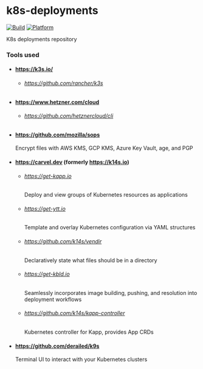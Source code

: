 # k8s-deployments

[![Build](https://img.shields.io/github/actions/workflow/status/JamesClonk/k8s-deployments/all.yml?branch=master&label=Deployment)](https://github.com/JamesClonk/k8s-deployments/actions/workflows/all.yml)
[![Platform](https://img.shields.io/badge/Platform-Kubernetes-blue)](https://kubernetes.io/)

K8s deployments repository

### Tools used

- #### https://k3s.io/
  - ###### https://github.com/rancher/k3s

- #### https://www.hetzner.com/cloud
  - ###### https://github.com/hetznercloud/cli

- #### https://github.com/mozilla/sops
  Encrypt files with AWS KMS, GCP KMS, Azure Key Vault, age, and PGP

- #### https://carvel.dev (formerly https://k14s.io)
  - ###### https://get-kapp.io
    Deploy and view groups of Kubernetes resources as applications
  - ###### https://get-ytt.io
    Template and overlay Kubernetes configuration via YAML structures
  - ###### https://github.com/k14s/vendir
    Declaratively state what files should be in a directory
  - ###### https://get-kbld.io
    Seamlessly incorporates image building, pushing, and resolution into deployment workflows
  - ###### https://github.com/k14s/kapp-controller
    Kubernetes controller for Kapp, provides App CRDs

- #### https://github.com/derailed/k9s
  Terminal UI to interact with your Kubernetes clusters
